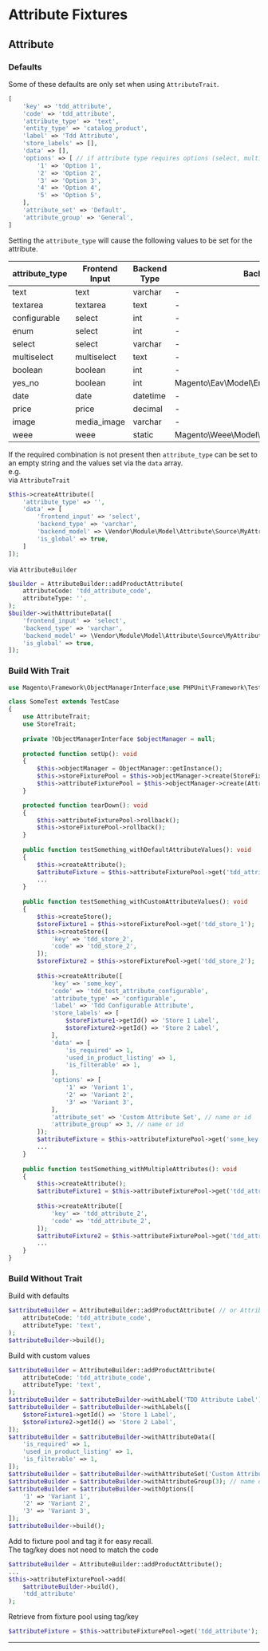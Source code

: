 # Attribute Fixtures

## Attribute

### Defaults

Some of these defaults are only set when using `AttributeTrait`.

```php
[
    'key' => 'tdd_attribute',
    'code' => 'tdd_attribute',
    'attribute_type' => 'text',
    'entity_type' => 'catalog_product',
    'label' => 'Tdd Attribute',
    'store_labels' => [],
    'data' => [],
    'options' => [ // if attribute type requires options (select, multiselect or configurable)
        '1' => 'Option 1',
        '2' => 'Option 2',
        '3' => 'Option 3',
        '4' => 'Option 4',
        '5' => 'Option 5',
    ],
    'attribute_set' => 'Default',
    'attribute_group' => 'General',
]
```

Setting the `attribute_type` will cause the following values to be set for the attribute.

| attribute_type | Frontend Input | Backend Type | Backend Model                                     | Is Global |
|----------------|----------------|--------------|---------------------------------------------------|-----------|
| text           | text           | varchar      | -                                                 | -         |
| textarea       | textarea       | text         | -                                                 | -         |
| configurable   | select         | int          | -                                                 | true      |
| enum           | select         | int          | -                                                 | -         |
| select         | select         | varchar      | -                                                 | -         |
| multiselect    | multiselect    | text         | -                                                 | -         |
| boolean        | boolean        | int          | -                                                 | -         |
| yes_no         | boolean        | int          | Magento\Eav\Model\Entity\Attribute\Source\Boolean | -         |
| date           | date           | datetime     | -                                                 | -         |
| price          | price          | decimal      | -                                                 | -         |
| image          | media_image    | varchar      | -                                                 | -         |
| weee           | weee           | static       | Magento\Weee\Model\Attribute\Backend\Weee\Tax     | -         |

If the required combination is not present then `attribute_type` can be set to an empty string and the values set via
the `data`
array.  
e.g.  
via `AttributeTrait`

```php
$this->createAttribute([
    'attribute_type' => '',
    'data' => [
        'frontend_input' => 'select',
        'backend_type' => 'varchar',
        'backend_model' => \Vendor\Module\Model\Attribute\Source\MyAttribute::class,
        'is_global' => true,
    ]
]);
```

via `AttributeBuilder`

```php
$builder = AttributeBuilder::addProductAttribute(
    attributeCode: 'tdd_attribute_code',
    attributeType: '',
);
$builder->withAttributeData([
    'frontend_input' => 'select',
    'backend_type' => 'varchar',
    'backend_model' => \Vendor\Module\Model\Attribute\Source\MyAttribute::class,
    'is_global' => true,
]);
```

### Build With Trait

```php
use Magento\Framework\ObjectManagerInterface;use PHPUnit\Framework\TestCase;use TddWizard\Fixtures\Attribute\AttributeFixturesPool;use TddWizard\Fixtures\Catalog\Attribute\AttributeTrait;use TddWizard\Fixtures\Store\StoreFixturesPool;use TddWizard\Fixtures\Store\StoreTrait;

class SomeTest extends TestCase
{
    use AttributeTrait;
    use StoreTrait;
    
    private ?ObjectManagerInterface $objectManager = null;
    
    protected function setUp(): void
    {
        $this->objectManager = ObjectManager::getInstance();
        $this->storeFixturePool = $this->objectManager->create(StoreFixturesPool::class);
        $this->attributeFixturePool = $this->objectManager->create(AttributeFixturesPool::class);
    }

    protected function tearDown(): void
    {
        $this->attributeFixturePool->rollback();
        $this->storeFixturePool->rollback();
    }
    
    public function testSomething_withDefaultAttributeValues(): void
    {
        $this->createAttribute();
        $attributeFixture = $this->attributeFixturePool->get('tdd_attribute');
        ...
    }
    
    public function testSomething_withCustomAttributeValues(): void 
    {
        $this->createStore();
        $storeFixture1 = $this->storeFixturePool->get('tdd_store_1');
        $this->createStore([
            'key' => 'tdd_store_2',
            'code' => 'tdd_store_2',
        ]);
        $storeFixture2 = $this->storeFixturePool->get('tdd_store_2');
        
        $this->createAttribute([
            'key' => 'some_key',
            'code' => 'tdd_test_attribute_configurable',
            'attribute_type' => 'configurable',
            'label' => 'Tdd Configurable Attribute',
            'store_labels' => [
                $storeFixture1->getId() => 'Store 1 Label',
                $storeFixture2->getId() => 'Store 2 Label',
            ],
            'data' => [
                'is_required' => 1,
                'used_in_product_listing' => 1,
                'is_filterable' => 1,
            ],
            'options' => [ 
                '1' => 'Variant 1',
                '2' => 'Variant 2',
                '3' => 'Variant 3',
            ],
            'attribute_set' => 'Custom Attribute Set', // name or id
            'attribute_group' => 3, // name or id
        ]);
        $attributeFixture = $this->attributeFixturePool->get('some_key');
        ...
    }
    
    public function testSomething_withMultipleAttributes(): void
    {
        $this->createAttribute();
        $attributeFixture1 = $this->attributeFixturePool->get('tdd_attribute');
        
        $this->createAttribute([
            'key' => 'tdd_attribute_2',
            'code' => 'tdd_attribute_2',
        ]);
        $attributeFixture2 = $this->attributeFixturePool->get('tdd_attribute_2');
        ...
    }
}
```

### Build Without Trait

Build with defaults

```php
$attributeBuilder = AttributeBuilder::addProductAttribute( // or AttributeBuilder::addCategoryAttribute()
    attributeCode: 'tdd_attribute_code',
    attributeType: 'text',
); 
$attributeBuilder->build();
```

Build with custom values

```php
$attributeBuilder = AttributeBuilder::addProductAttribute(
    attributeCode: 'tdd_attribute_code',
    attributeType: 'text',
);
$attributeBuilder = $attributeBuilder->withLabel('TDD Attribute Label');
$attributeBuilder = $attributeBuilder->withLabels([
    $storeFixture1->getId() => 'Store 1 Label',
    $storeFixture2->getId() => 'Store 2 Label',
]);
$attributeBuilder = $attributeBuilder->withAttributeData([
    'is_required' => 1,
    'used_in_product_listing' => 1,
    'is_filterable' => 1,
]);
$attributeBuilder = $attributeBuilder->withAttributeSet('Custom Attribute Set'); // name or id
$attributeBuilder = $attributeBuilder->withAttributeGroup(3); // name or id
$attributeBuilder = $attributeBuilder->withOptions([
    '1' => 'Variant 1',
    '2' => 'Variant 2',
    '3' => 'Variant 3',
]);
$attributeBuilder->build();
```

Add to fixture pool and tag it for easy recall.   
The tag/key does not need to match the code

```php
$attributeBuilder = AttributeBuilder::addProductAttribute();
...
$this->attributeFixturePool->add(
    $attributeBuilder->build(),
    'tdd_attribute'
);
```

Retrieve from fixture pool using tag/key

```php
$attributeFixture = $this->attributeFixturePool->get('tdd_attribute');
```

---

